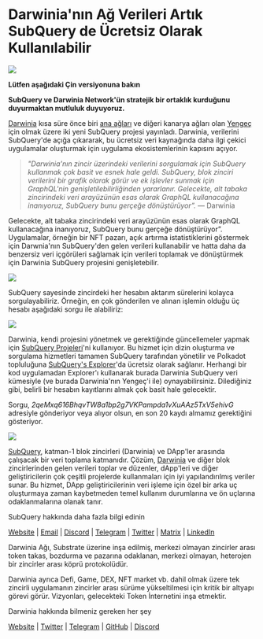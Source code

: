 # Darwinia'nın Ağ Verileri Artık SubQuery de Ücretsiz Olarak Kullanılabilir

![](https://miro.medium.com/max/1400/0*7_sagAfI_wTKePuH)

**Lütfen aşağıdaki Çin versiyonuna bakın**

**SubQuery ve Darwinia Network'ün stratejik bir ortaklık kurduğunu duyurmaktan mutluluk duyuyoruz.**

[Darwinia](https://darwinia.network/) kısa süre önce biri [ana ağları](https://explorer.subquery.network/subquery/darwinia-network/darwinia) ve diğeri kanarya ağları olan [Yengeç](https://explorer.subquery.network/subquery/darwinia-network/crab) için olmak üzere iki yeni SubQuery projesi yayınladı. Darwinia, verilerini SubQuery'de açığa çıkararak, bu ücretsiz veri kaynağında daha ilgi çekici uygulamalar oluşturmak için uygulama ekosistemlerinin kapısını açıyor.

> _"Darwinia'nın zincir üzerindeki verilerini sorgulamak için SubQuery kullanmak çok basit ve esnek hale geldi. SubQuery, blok zinciri verilerini bir grafik olarak görür ve ek işlevler sunmak için GraphQL'nin genişletilebilirliğinden yararlanır. Gelecekte, alt tabaka zincirindeki veri arayüzünün esas olarak GraphQL kullanacağına inanıyoruz, SubQuery bunu gerçeğe dönüştürüyor”._ — Darwinia

Gelecekte, alt tabaka zincirindeki veri arayüzünün esas olarak GraphQL kullanacağına inanıyoruz, SubQuery bunu gerçeğe dönüştürüyor”. Uygulamalar, örneğin bir NFT pazarı, açık artırma istatistiklerini göstermek için Darwnia'nın SubQuery'den gelen verileri kullanabilir ve hatta daha da benzersiz veri içgörüleri sağlamak için verileri toplamak ve dönüştürmek için Darwinia SubQuery projesini genişletebilir.

![](https://miro.medium.com/max/1400/0*n2sGrQWOkIFXxMnq)

SubQuery sayesinde zincirdeki her hesabın aktarım sürelerini kolayca sorgulayabiliriz. Örneğin, en çok gönderilen ve alınan işlemin olduğu üç hesabı aşağıdaki sorgu ile alabiliriz:

![](https://miro.medium.com/max/1400/0*gfS6ksjUL9fR9XA7)

Darwinia, kendi projesini yönetmek ve gerektiğinde güncellemeler yapmak için [SubQuery Projeleri](https://project.subquery.network/)'ni kullanıyor. Bu hizmet için dizin oluşturma ve sorgulama hizmetleri tamamen SubQuery tarafından yönetilir ve Polkadot topluluğuna [SubQuery's Explorer](https://explorer.subquery.network/)'da ücretsiz olarak sağlanır. Herhangi bir kod uygulamadan Explorer'ı kullanarak burada Darwinia SubQuery veri kümesiyle (ve burada Darwinia'nın Yengeç'i ile) oynayabilirsiniz. Dilediğiniz gibi, belirli bir hesabın kayıtlarını almak çok basit hale gelecektir.

Sorgu, _2qeMxq616BhqvTW8a1bp2g7VKPampda1vXuAAz5TxV5ehivG_ adresiyle gönderiyor veya alıyor olsun, en son 20 kaydı almamız gerektiğini gösteriyor.

![](https://miro.medium.com/max/1400/0*z-9giNk4RnhxliYy)

[SubQuery](https://subquery.network/), katman-1 blok zincirleri (Darwinia) ve DApp'ler arasında çalışacak bir veri toplama katmanıdır. Çözüm, [Darwinia](https://darwinia.network/) ve diğer blok zincirlerinden gelen verileri toplar ve düzenler, dApp'leri ve diğer geliştiricilerin çok çeşitli projelerde kullanmaları için iyi yapılandırılmış veriler sunar. Bu hizmet, DApp geliştiricilerinin veri işleme için özel bir arka uç oluşturmaya zaman kaybetmeden temel kullanım durumlarına ve ön uçlarına odaklanmalarına olanak tanır.

SubQuery hakkında daha fazla bilgi edinin

[Website](https://subquery.network/) | [Email](mailto:hello@subquery.network) | [Discord](https://discord.com/invite/78zg8aBSMG) | [Telegram](https://t.me/subquerynetwork) | [Twitter](https://twitter.com/subquerynetwork) | [Matrix](https://matrix.to/#/#subquery:matrix.org) | [LinkedIn](https://www.linkedin.com/company/subquery)

Darwinia Ağı, Substrate üzerine inşa edilmiş, merkezi olmayan zincirler arası token takas, bozdurma ve pazarına odaklanan, merkezi olmayan, heterojen bir zincirler arası köprü protokolüdür.

Darwinia ayrıca Defi, Game, DEX, NFT market vb. dahil olmak üzere tek zincirli uygulamanın zincirler arası sürüme yükseltilmesi için kritik bir altyapı görevi görür. Vizyonları, gelecekteki Token İnternetini inşa etmektir.

Darwinia hakkında bilmeniz gereken her şey

[Website](https://darwinia.network/) | [Twitter](https://twitter.com/DarwiniaNetwork) | [Telegram](https://t.me/DarwiniaNetwork) | [GitHub](https://github.com/darwinia-network) | [Discord](https://discord.gg/KMZVeyM)
